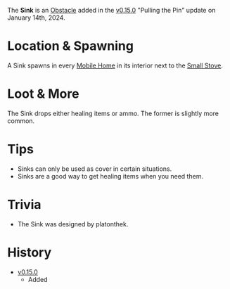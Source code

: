 The **Sink** is an [Obstacle](/obstacles) added in the [v0.15.0](https://github.com/HasangerGames/suroi/releases/tag/v0.15.0) "Pulling the Pin" update on January 14th, 2024.

# Location & Spawning

A Sink spawns in every [Mobile Home](/buildings/mobile_home) in its interior next to the [Small Stove](/obstacles/small_stove).

# Loot & More

The Sink drops either healing items or ammo. The former is slightly more common.

# Tips

- Sinks can only be used as cover in certain situations.
- Sinks are a good way to get healing items when you need them.

# Trivia

- The Sink was designed by platonthek.

# History

- [v0.15.0](https://github.com/HasangerGames/suroi/releases/tag/v0.15.0)
  - Added